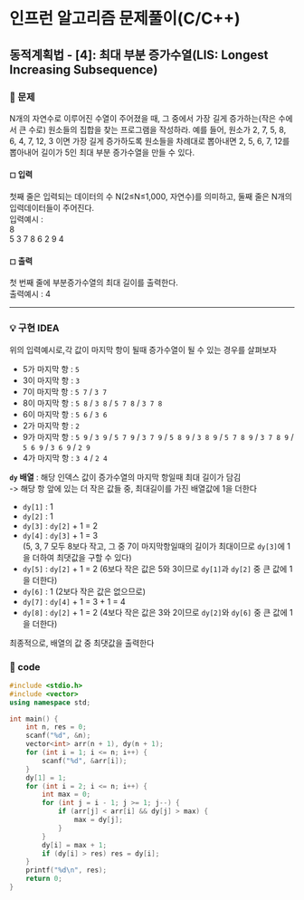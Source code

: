 # 인프런 알고리즘 문제풀이(C/C++)

## 동적계획법 - [4]: 최대 부분 증가수열(LIS: Longest Increasing Subsequence)

### 🌴 문제

N개의 자연수로 이루어진 수열이 주어졌을 때, 그 중에서 가장 길게 증가하는(작은 수에서 큰 수로) 원소들의 집합을 찾는 프로그램을 작성하라. 예를 들어, 원소가 2, 7, 5, 8, 6, 4, 7, 12, 3 이면 가장 길게 증가하도록 원소들을 차례대로 뽑아내면 2, 5, 6, 7, 12를 뽑아내어 길이가 5인 최대 부분 증가수열을 만들 수 있다.

#### ◻ 입력

첫째 줄은 입력되는 데이터의 수 N(2≤N≤1,000, 자연수)를 의미하고, 둘째 줄은 N개의 입력데이터들이 주어진다.<br>
입력예시 : <br>
8<br>
5 3 7 8 6 2 9 4

#### ◻ 출력

첫 번째 줄에 부분증가수열의 최대 길이를 출력한다.<br>
출력예시 : 4

---

### 💡 구현 IDEA

위의 입력예시로,각 값이 마지막 항이 될때 증가수열이 될 수 있는 경우를 살펴보자

- 5가 마지막 항 : `5`
- 3이 마지막 항 : `3`
- 7이 마지막 항 : `5 7` / `3 7`
- 8이 마지막 항 : `5 8` / `3 8` / `5 7 8` / `3 7 8`
- 6이 마지막 항 : `5 6` / `3 6`
- 2가 마지막 항 : `2`
- 9가 마지막 항 : `5 9` / `3 9` / `5 7 9` / `3 7 9` / `5 8 9` / `3 8 9` / `5 7 8 9` / `3 7 8 9` / `5 6 9` / `3 6 9` / `2 9`
- 4가 마지막 항 : `3 4` / `2 4`

**`dy` 배열** : 해당 인덱스 값이 증가수열의 마지막 항일때 최대 길이가 담김 <br>
-> 해당 항 앞에 있는 더 작은 값들 중, 최대길이를 가진 배열값에 1을 더한다

- `dy[1]` : 1
- `dy[2]` : 1
- `dy[3]` : `dy[2]` + 1 = 2
- `dy[4]` : `dy[3]` + 1 = 3 <br>
  (5, 3, 7 모두 8보다 작고, 그 중 7이 마지막항일때의 길이가 최대이므로 `dy[3]`에 1을 더하여 최댓값을 구할 수 있다)
- `dy[5]` : `dy[2]` + 1 = 2 (6보다 작은 값은 5와 3이므로 `dy[1]`과 `dy[2]` 중 큰 값에 1을 더한다)
- `dy[6]` : 1 (2보다 작은 값은 없으므로)
- `dy[7]` : `dy[4]` + 1 = 3 + 1 = 4
- `dy[8]` : `dy[2]` + 1 = 2 (4보다 작은 값은 3와 2이므로 `dy[2]`와 `dy[6]` 중 큰 값에 1을 더한다)

최종적으로, 배열의 값 중 최댓값을 출력한다

### 🤠 code

```c++
#include <stdio.h>
#include <vector>
using namespace std;

int main() {
	int n, res = 0;
	scanf("%d", &n);
	vector<int> arr(n + 1), dy(n + 1);
	for (int i = 1; i <= n; i++) {
		scanf("%d", &arr[i]);
	}
	dy[1] = 1;
	for (int i = 2; i <= n; i++) {
		int max = 0;
		for (int j = i - 1; j >= 1; j--) {
			if (arr[j] < arr[i] && dy[j] > max) {
				max = dy[j];
			}
		}
		dy[i] = max + 1;
		if (dy[i] > res) res = dy[i];
	}
	printf("%d\n", res);
	return 0;
}
```
